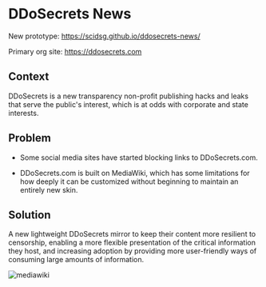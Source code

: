 # DDoSecrets News

New prototype: https://scidsg.github.io/ddosecrets-news/

Primary org site: https://ddosecrets.com

## Context

DDoSecrets is a new transparency non-profit publishing hacks and leaks that serve the public's interest, which is at odds with corporate and state interests. 

## Problem

- Some social media sites have started blocking links to DDoSecrets.com. 

- DDoSecrets.com is built on MediaWiki, which has some limitations for how deeply it can be customized without beginning to maintain an entirely new skin.

## Solution

A new lightweight DDoSecrets mirror to keep their content more resilient to censorship, enabling a more flexible presentation of the critical information they host, and increasing adoption by providing more user-friendly ways of consuming large amounts of information.

![mediawiki](https://user-images.githubusercontent.com/28545431/217984862-a6b2d115-bebd-4858-abd8-458da67fd38d.png)

